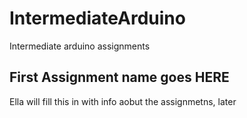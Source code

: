 # IntermediateArduino
Intermediate arduino assignments

## First Assignment name goes HERE
Ella will fill this in with info aobut the assignmetns, later
